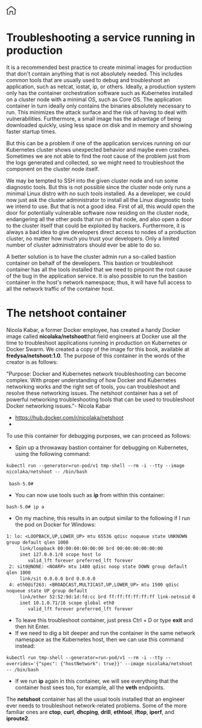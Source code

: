 [![Home](../../img/home.png)](../M-13/README.md)
# Troubleshooting a service running in production
It is a recommended best practice to create minimal images for production that don't contain anything that is not absolutely needed. This includes common tools that are usually used to debug and troubleshoot an application, such as netcat, iostat, ip, or others. Ideally, a production system only has the container orchestration software such as Kubernetes installed on a cluster node with a minimal OS, such as Core OS. The application container in turn ideally only contains the binaries absolutely necessary to run. This minimizes the attack surface and the risk of having to deal with vulnerabilities. Furthermore, a small image has the advantage of being downloaded quickly, using less space on disk and in memory and showing faster startup times.

But this can be a problem if one of the application services running on our Kubernetes cluster shows unexpected behavior and maybe even crashes. Sometimes we are not able to find the root cause of the problem just from the logs generated and collected, so we might need to troubleshoot the component on the cluster node itself.

We may be tempted to SSH into the given cluster node and run some diagnostic tools. But this is not possible since the cluster node only runs a minimal Linux distro with no such tools installed. As a developer, we could now just ask the cluster administrator to install all the Linux diagnostic tools we intend to use. But that is not a good idea. First of all, this would open the door for potentially vulnerable software now residing on the cluster node, endangering all the other pods that run on that node, and also open a door to the cluster itself that could be exploited by hackers. Furthermore, it is always a bad idea to give developers direct access to nodes of a production cluster, no matter how much you trust your developers. Only a limited number of cluster administrators should ever be able to do so.

A better solution is to have the cluster admin run a so-called bastion container on behalf of the developers. This bastion or troubleshoot container has all the tools installed that we need to pinpoint the root cause of the bug in the application service. It is also possible to run the bastion container in the host's network namespace; thus, it will have full access to all the network traffic of the container host.

# The netshoot container
Nicola Kabar, a former Docker employee, has created a handy Docker image called **nicolaka/netshoot**that field engineers at Docker use all the time to troubleshoot applications running in production on Kubernetes or Docker Swarm. We created a copy of the image for this book, available at **fredysa/netshoot:1.0**. The purpose of this container in the words of the creator is as follows:

"Purpose: Docker and Kubernetes network troubleshooting can become complex. With proper understanding of how Docker and Kubernetes networking works and the right set of tools, you can troubleshoot and resolve these networking issues. The netshoot container has a set of powerful networking troubleshooting tools that can be used to troubleshoot Docker networking issues."- Nicola Kabar

- https://hub.docker.com/r/nicolaka/netshoot 
- 
To use this container for debugging purposes, we can proceed as follows:

- Spin up a throwaway bastion container for debugging on Kubernetes, using the following command:
```
kubectl run --generator=run-pod/v1 tmp-shell --rm -i --tty --image nicolaka/netshoot -- /bin/bash
 
 bash-5.0#
```
- You can now use tools such as **ip** from within this container:
```
bash-5.0# ip a
```
- On my machine, this results in an output similar to the following if I run the pod on Docker for Windows:

```
1: lo: <LOOPBACK,UP,LOWER_UP> mtu 65536 qdisc noqueue state UNKNOWN group default qlen 1000
     link/loopback 00:00:00:00:00:00 brd 00:00:00:00:00:00
     inet 127.0.0.1/8 scope host lo
        valid_lft forever preferred_lft forever
 2: sit0@NONE: <NOARP> mtu 1480 qdisc noop state DOWN group default qlen 1000
     link/sit 0.0.0.0 brd 0.0.0.0
 4: eth0@if263: <BROADCAST,MULTICAST,UP,LOWER_UP> mtu 1500 qdisc noqueue state UP group default
     link/ether 52:52:9d:1d:fd:cc brd ff:ff:ff:ff:ff:ff link-netnsid 0
     inet 10.1.0.71/16 scope global eth0
        valid_lft forever preferred_lft forever
```

- To leave this troubleshoot container, just press Ctrl + D or type **exit** and then hit Enter.
- If we need to dig a bit deeper and run the container in the same network namespace as the Kubernetes host, then we can use this command instead:
```
kubectl run tmp-shell --generator=run-pod/v1 --rm -i --tty --overrides='{"spec": {"hostNetwork": true}}' --image nicolaka/netshoot -- /bin/bash
```

- If we run **ip** again in this container, we will see everything that the container host sees too, for example, all the **veth** endpoints. 

The **netshoot** container has all the usual tools installed that an engineer ever needs to troubleshoot network-related problems. Some of the more familiar ones are **ctop**, **curl**, **dhcping**, **drill**, **ethtool**, **iftop**, **iperf**, and **iproute2**.